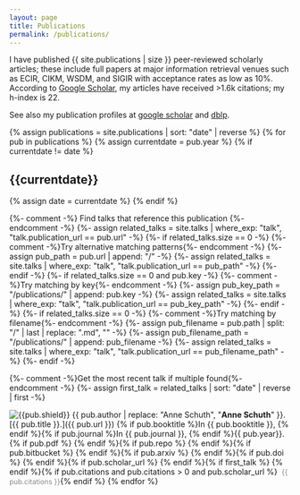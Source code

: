 ```yaml
---
layout: page
title: Publications
permalink: /publications/
---
```


I have published {{ site.publications | size }} peer-reviewed scholarly articles; these include full papers at major information retrieval
venues such as ECIR, CIKM, WSDM, and SIGIR with acceptance rates as low as 10%. According to [Google Scholar](https://scholar.google.com/citations?user=Y3ahb_wAAAAJ&hl=en), my articles
have received >1.6k citations; my h-index is 22.

See also my publication profiles at [google scholar](http://scholar.google.nl/citations?user=Y3ahb_wAAAAJ&hl=en)
and [dblp](http://www.dblp.org/search/index.php#query=author:anne_schuth:).

{% assign publications = site.publications | sort: "date" | reverse %}
{% for pub in publications %}
{% assign currentdate = pub.year %}
{% if currentdate != date %}

## {{currentdate}}

{% assign date = currentdate %}
{% endif %}

{%- comment -%}
Find talks that reference this publication
{%- endcomment -%}
{%- assign related_talks = site.talks | where_exp: "talk", "talk.publication_url == pub.url" -%}
{%- if related_talks.size == 0 -%}
  {%- comment -%}Try alternative matching patterns{%- endcomment -%}
  {%- assign pub_path = pub.url | append: "/" -%}
  {%- assign related_talks = site.talks | where_exp: "talk", "talk.publication_url == pub_path" -%}
{%- endif -%}
{%- if related_talks.size == 0 and pub.key -%}
  {%- comment -%}Try matching by key{%- endcomment -%}
  {%- assign pub_key_path = "/publications/" | append: pub.key -%}
  {%- assign related_talks = site.talks | where_exp: "talk", "talk.publication_url == pub_key_path" -%}
{%- endif -%}
{%- if related_talks.size == 0 -%}
  {%- comment -%}Try matching by filename{%- endcomment -%}
  {%- assign pub_filename = pub.path | split: "/" | last | replace: ".md", "" -%}
  {%- assign pub_filename_path = "/publications/" | append: pub_filename -%}
  {%- assign related_talks = site.talks | where_exp: "talk", "talk.publication_url == pub_filename_path" -%}
{%- endif -%}

{%- comment -%}Get the most recent talk if multiple found{%- endcomment -%}
{%- assign first_talk = related_talks | sort: "date" | reverse | first -%}

![{{pub.shield}}](https://img.shields.io/badge/{{pub.shield}}) {{ pub.author | replace: "Anne Schuth", "**Anne Schuth**" }}. [{{ pub.title }}.]({{ pub.url }}) {% if pub.booktitle %}In {{ pub.booktitle }}, {% endif %}{% if
pub.journal %}In {{ pub.journal }}, {% endif %}{{ pub.year}}.{% if
pub.pdf %}&nbsp;[<i class="fa fa-file-pdf-o"></i>]({{pub.pdf}}){% endif %}{% if
pub.repo %}&nbsp;[<i class="fa fa-github"></i>]({{pub.repo}}){% endif %}{% if
pub.bitbucket %}&nbsp;[<i class="fa fa-bitbucket"></i>]({{pub.bitbucket}}){% endif %}{% if
pub.arxiv %}&nbsp;[<i class="fa fa-archive"></i>](https://arxiv.org/abs/{{pub.arxiv}}){% endif %}{% if
pub.doi %}&nbsp;[<i class="fa fa-link"></i>](https://doi.org/{{pub.doi}}){% endif %}{% if
pub.scholar_url %}&nbsp;[<i class="fa fa-graduation-cap"></i>]({{pub.scholar_url}}){% endif %}{% if
first_talk %}&nbsp;[<i class="fa fa-microphone"></i>]({{first_talk.url}}){% endif %}{% if pub.citations and pub.citations > 0 and pub.scholar_url %}&nbsp;<span style="color:#888;font-size:0.9em;"><i class="fa fa-quote-left"></i>&nbsp;<a href="{{ pub.scholar_url }}" style="color:#888;text-decoration:none;">{{ pub.citations }}</a></span>{% endif %}
{% endfor %}

